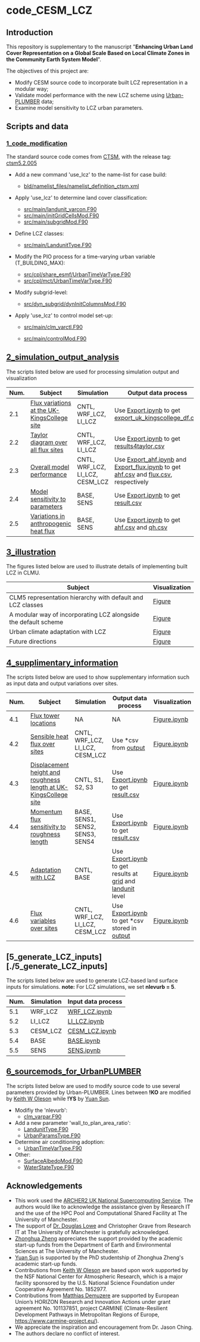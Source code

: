 # code_CESM_LCZ

## Introduction

This repository is supplementary to the manuscript "**Enhancing Urban Land Cover Representation on a Global Scale Based on Local Climate Zones in the Community Earth System Model**".

The objectives of this project are:

- Modify CESM source code to incorporate built LCZ representation in a modular way;
- Validate model performance with the new LCZ scheme using [Urban-PLUMBER](https://urban-plumber.github.io/) data;
- Examine model sensitivity to LCZ urban parameters.



## Scripts and data

### [1_code_modification](./1_code_modification)

The standard source code comes from [CTSM](https://github.com/ESCOMP/CTSM), with the release tag: [ctsm5.2.005](https://github.com/ESCOMP/CTSM/tree/ctsm5.2.005)

- Add a new command 'use_lcz' to the name-list for case build:
  - [‎bld/namelist_files/namelist_definition_ctsm.xml](./1_code_modification/bld/namelist_files/namelist_definition_ctsm.xml)

- Apply 'use_lcz' to determine land cover classification:
  - [src/main/landunit_varcon.F90](./1_code_modification/src/main/landunit_varcon.F90)
  - [src/main/initGridCellsMod.F90](./1_code_modification/src/main/initGridCellsMod.F90)
  - [src/main/subgridMod.F90](./1_code_modification/src/main/subgridMod.F90)
- Define LCZ classes:
  - [src/main/LandunitType.F90](./1_code_modification/src/main/LandunitType.F90)
- Modify the PIO process for a time-varying urban variable (T_BUILDING_MAX):
  - [src/cpl/share_esmf/UrbanTimeVarType.F90](./1_code_modification/src/cpl/share_esmf/UrbanTimeVarType.F90)
  - [src/cpl/mct/UrbanTimeVarType.F90](./1_code_modification/src/cpl/mct/UrbanTimeVarType.F90)

- Modify subgrid-level:

  - [src/dyn_subgrid/dynInitColumnsMod.F90](./1_code_modification/src/dyn_subgrid/dynInitColumnsMod.F90)

- Apply 'use_lcz' to control model set-up:

  - [src/main/clm_varctl.F90](./1_code_modification/src/main/clm_varctl.F90)

  - [src/main/controlMod.F90](./1_code_modification/src/main/controlMod.F90)

## [2_simulation_output_analysis](./2_simulation_output_analysis)

The scripts listed below are used for processing simulation output and visualization

| Num. | Subject                                                      | Simulation                      | Output data process                                          | Visualization                                                |
| ---- | ------------------------------------------------------------ | ------------------------------- | ------------------------------------------------------------ | ------------------------------------------------------------ |
| 2.1  | [Flux variations at the UK-KingsCollege site](./2_simulation_output_analysis/2.1_KingsCollege_site) | CNTL, WRF_LCZ, LI_LCZ           | Use [Export.ipynb](./2_simulation_output_analysis/2.1_KingsCollege_site/Export.ipynb) to get [export_uk_kingscollege_df.csv](2_simulation_output_analysis/2.1_KingsCollege_site/export_uk_kingscollege_df.csv) | [Figure.ipynb](./2_simulation_output_analysis/2.1_KingsCollege_site/Figure.ipynb) |
| 2.2  | [Taylor diagram over all flux sites](./2_simulation_output_analysis/2.2_Taylor_diagram_over_site) | CNTL, WRF_LCZ, LI_LCZ           | Use [Export.ipynb](./2_simulation_output_analysis/2.2_Taylor_diagram_over_site/Export.ipynb) to get [results4taylor.csv](./2_simulation_output_analysis/2.2_Taylor_diagram_over_site/results4taylor.csv) | [Figure.ipynb](././2_simulation_output_analysis/2.2_Taylor_diagram_over_site/Figure.ipynb) |
| 2.3  | [Overall model performance](./2_simulation_output_analysis/2.3_overall_model_performance) | CNTL, WRF_LCZ, LI_LCZ, CESM_LCZ | Use [Export_ahf.ipynb](./2_simulation_output_analysis/2.3_overall_model_performance/Export_ahf.ipynb) and [Export_flux.ipynb](./2_simulation_output_analysis/2.3_overall_model_performance/Export_flux.ipynb) to get [ahf.csv](././2_simulation_output_analysis/2.3_overall_model_performance/ahf.csv) and [flux.csv](././2_simulation_output_analysis/2.3_overall_model_performance/flux.csv), respectively | [Figure.ipynb](./2_simulation_output_analysis/2.3_overall_model_performance/Figure.ipynb) |
| 2.4  | [Model sensitivity to parameters](./2_simulation_output_analysis/2.4_model_sensitivity_to_parameters) | BASE, SENS                      | Use [Export.ipynb](./2_simulation_output_analysis/2.4_model_sensitivity_to_parameters/Export.ipynb) to get [result.csv](./2_simulation_output_analysis/2.4_model_sensitivity_to_parameters/result.csv) | [Figure.ipynb](./2_simulation_output_analysis/2.4_model_sensitivity_to_parameters/Figure.ipynb) |
| 2.5  | [Variations in anthropogenic heat flux](./2_simulation_output_analysis/2.5_variations_in_ahf) | BASE, SENS                      | Use [Export.ipynb](./2_simulation_output_analysis/2.5_variations_in_ahf/Export.ipynb) to get [ahf.csv](./2_simulation_output_analysis/2.5_variations_in_ahf/ahf.csv) and [qh.csv](./2_simulation_output_analysis/2.5_variations_in_ahf/qh.csv) | [Figure.ipynb](./2_simulation_output_analysis/2.5_variations_in_ahf/Figure.ipynb) |

## [3_illustration](./3_illustration)

The figures listed below are used to illustrate details of implementing built LCZ in CLMU.

| Subject                                                      | Visualization                                   |
| ------------------------------------------------------------ | ----------------------------------------------- |
| CLM5 representation hierarchy with default and LCZ classes   | [Figure](./3_illustration/clm5.pdf)             |
| A modular way of incorporating LCZ alongside the default scheme | [Figure](./3_illustration/use_lcz.pdf)          |
| Urban climate adaptation with LCZ                            | [Figure](./3_illustration/uk_map.pdf)           |
| Future directions                                            | [Figure](./3_illustration/future_direction.pdf) |

## [4_supplimentary_information](./4_supplimentary_information)

The scripts listed below are used to show supplementary information such as input data and output variations over sites.

| Num. | Subject                                                      | Simulation                       | Output data process                                          | Visualization                                                |
| ---- | ------------------------------------------------------------ | -------------------------------- | ------------------------------------------------------------ | ------------------------------------------------------------ |
| 4.1  | [Flux tower locations](./4_supplimentary_information/4.1_flux_tower_locations) | NA                               | NA                                                           | [Figure.ipynb](./4_supplimentary_information/4.1_flux_tower_locations/Figure.ipynb) |
| 4.2  | [Sensible heat flux over sites](./4_supplimentary_information/4.2_sensible_heat_flux) | CNTL, WRF_LCZ, LI_LCZ, CESM_LCZ  | Use *csv from [output](./4_supplimentary_information/4.5_flux_varaibles_over_sites/output) | [Figure.ipynb](./4_supplimentary_information/4.2_sensible_heat_flux/Figure.ipynb) |
| 4.3  | [Displacement height and roughness length at UK-KingsCollege site](./4_supplimentary_information/4.3_displacement_height_roughness_length) | CNTL, S1, S2, S3                 | Use [Export.ipynb](./4_supplimentary_information/4.3_displacement_height_roughness_length/Export.ipynb) to get [result.csv](4_suppilmentary_information/4.3_displacement_height_roughness_length/result.csv) | [Figure.ipynb](4_supplimentary_information/4.3_displacement_height_roughness_length/Figure.ipynb) |
| 4.4  | [Momentum flux sensitivity to roughness length](./4_supplimentary_information/4.4_momemtum_flux_sensitivity) | BASE, SENS1, SENS2, SENS3, SENS4 | Use [Export.ipynb](./4_supplimentary_information/4.4_momemtum_flux_sensitivity/Export.ipynb) to get [result.csv](./4_supplimentary_information/4.4_momemtum_flux_sensitivity/result.csv) | [Figure.ipynb](./4_supplimentary_information/4.4_momemtum_flux_sensitivity/Figure.ipynb) |
| 4.5  | [Adaptation with LCZ](./4_supplimentary_information/4.5_adaptation_with_lcz) | CNTL, BASE                       | Use [Export.ipynb](./4_supplimentary_information/4.5_adaptation_with_lcz/Export.ipynb) to get results at [grid](./4_supplimentary_information/4.5_adaptation_with_lcz/result_grid.csv) and [landunit](./4_supplimentary_information/4.5_adaptation_with_lcz/result_landunit.csv) level | [Figure.ipynb](./4_supplimentary_information/4.5_adaptation_with_lcz/Figure.ipynb) |
| 4.6  | [Flux variables over sites](./4_supplimentary_information/4.6_flux_varaibles_over_sites) | CNTL, WRF_LCZ, LI_LCZ, CESM_LCZ  | Use [Export.ipynb](./4_supplimentary_information/4.5_adaptation_with_LCZ/Export.ipynb) to get *csv stored in [output](../4_supplimentary_information/4.6_flux_varaibles_over_sites/output) | [Figure.ipynb](../4_supplimentary_information/4.6_flux_varaibles_over_sites/Figure.ipynb) |

## [5_generate_LCZ_inputs][./5_generate_LCZ_inputs]

The scripts listed below are used to generate LCZ-based land surface inputs for simulations. **note:** For LCZ simulations, we set **nlevurb = 5**. 

| Num. | Simulation | Input data process                                           |
| ---- | ---------- | ------------------------------------------------------------ |
| 5.1  | WRF_LCZ    | [WRF_LCZ.ipynb](./5_generate_LCZ_inputs/5.1_WRF_LCZ/WRF_LCZ.ipynb) |
| 5.2  | LI_LCZ     | [LI_LCZ.ipynb](./5_generate_LCZ_inputs/5.2_LI_LCZ/LI_LCZ.ipynb) |
| 5.3  | CESM_LCZ   | [CESM_LCZ.ipynb](./5_generate_LCZ_inputs/5.2_CESM_LCZ/CESM_LCZ.ipynb) |
| 5.4  | BASE       | [BASE.ipynb](./5_generate_LCZ_inputs/5.2_BASE/BASE.ipynb)    |
| 5.5  | SENS       | [SENS.ipynb](./5_generate_LCZ_inputs/5.2_SENS/SENS.ipynb)    |

## [6_sourcemods_for_UrbanPLUMBER](./6_sourcemods_for_UrbanPLUMBER)

The scripts listed below are used to modify source code to use several parameters provided by Urban-PLUMBER. Lines between **!KO** are modified by [Keith W Oleson](https://staff.ucar.edu/users/oleson) while **!YS** by [Yuan Sun](https://github.com/YuanSun-UoM).

- Modifiy the 'nlevurb':
  - [clm_varpar.F90](./6_sourcemods_for_UrbanPLUMBER/SourceMods/src.clm/clm_varpar.F90)
- Add a new parameter 'wall_to_plan_area_ratio':
  - [LandunitType.F90](./6_sourcemods_for_UrbanPLUMBER/SourceMods/src.clm/LandunitType.F90)
  - [UrbanParamsType.F90](./6_sourcemods_for_UrbanPLUMBER/SourceMods/src.clm/UrbanParamsType.F90)
- Determine air conditioning adoption:
  - [UrbanTimeVarType.F90](./6_sourcemods_for_UrbanPLUMBER/SourceMods/UrbanTimeVarType.F90)
- Other:
  - [SurfaceAlbedoMod.F90](./6_sourcemods_for_UrbanPLUMBER/SourceMods/src.clm/SurfaceAlbedoMod.F90)
  - [WaterStateType.F90](./6_sourcemods_for_UrbanPLUMBER/SourceMods/src.clm/WaterStateType.F90) 

## Acknowledgements

- This work used the [ARCHER2 UK National Supercomputing Service](https://www.archer2.ac.uk). 
  The authors would like to acknowledge the assistance given by Research IT and the use of the HPC Pool and Computational Shared Facility at The University of Manchester. 
- The support of [Dr. Douglas Lowe](https://github.com/douglowe) and Christopher Grave from Research IT at The University of Manchester is gratefully acknowledged. 
- [Zhonghua Zheng](https://github.com/zhonghua-zheng) appreciates the support provided by the academic start-up funds from the Department of Earth and Environmental Sciences at The University of Manchester.
- [Yuan Sun](https://github.com/YuanSun-UoM) is supported by the PhD studentship of Zhonghua Zheng's academic start-up funds.
- Contributions from [Keith W Oleson](https://staff.ucar.edu/users/oleson) are based upon work supported by the NSF National Center for Atmospheric Research, which is a major facility sponsored by the U.S. National Science Foundation under Cooperative Agreement No. 1852977.
- Contributions from [Matthias Demuzere](https://github.com/matthiasdemuzere) are supported by European Union’s HORIZON Research and Innovation Actions under grant agreement No. 101137851, project CARMINE (Climate-Resilient Development Pathways in Metropolitan Regions of Europe, https://www.carmine-project.eu/).
- We appreciate the inspiration and encouragement from Dr. Jason Ching.
- The authors declare no conflict of interest.